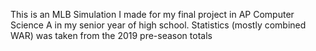 This is an MLB Simulation I made for my final project in AP Computer Science A in my senior year of high school. 
Statistics (mostly combined WAR) was taken from the 2019 pre-season totals 

